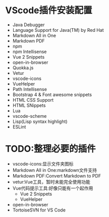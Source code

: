 # VScode插件安装配置
- Java Debugger
- Language Support for Java(TM) by Red Hat
- Markdown All in One
- Markdown PDF
- npm
- npm Intellisense
- Vue 2 Snippets
- open-in-browser
- Quokka.js
- Vetur
- vscode-icons
- VueHelper
- Path Intellisense
- Bootstrap 4 & Font awesome snippets
- HTML CSS Support
- HTML SNippets
- Lua
- vscode-scheme
- Lisp(Lisp syntax highlight)
- ESLint

# TODO:整理必要的插件
- vscode-icons:显示文件夹图标
- Markdown All in One:markdown文件支持
- Markdown PDF:Convert Markdown to PDF
- vetur:Vue工具，暂时未能完全使用功能
- Vue代码提示工具:好像只能有一个起作用
    - Vue 2 Snippets
    - VueHelper
- open-in-browser
- TortoiseSVN for VS Code
